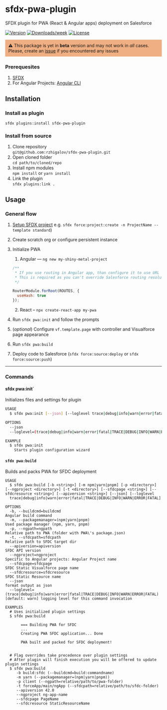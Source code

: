 # sfdx-pwa-plugin

SFDX plugin for PWA (React & Angular apps) deployment on Salesforce

[![Version](https://img.shields.io/npm/v/sfdx-pwa-plugin.svg)](https://npmjs.org/package/sfdx-pwa-plugin)
[![Downloads/week](https://img.shields.io/npm/dw/sfdx-pwa-plugin.svg)](https://npmjs.org/package/sfdx-pwa-plugin)
[![License](https://img.shields.io/npm/l/sfdx-pwa-plugin.svg)](https://github.com/rzhigalov/sfdx-pwa-plugin/blob/master/package.json)

<div style="padding: 10px;background: rgba(227, 98, 9, 0.5);">
  <div>⚠️ This package is yet in <b>beta</b> version and may not work in <i>all</i> cases.</div>
  <div>Please, create an <a href="https://github.com/rzhigalov/sfdx-pwa-plugin/issues/new" target="_blank">issue</a> if you encountered any issues</div>
</div>
<!-- install -->

### Prerequesites

1. [SFDX](https://developer.salesforce.com/tools/sfdxcli)
2. For Angular Projects: [Angular CLI](https://cli.angular.io/)

## Installation

### Install as plugin

`sfdx plugins:install sfdx-pwa-plugin`

### Install from source

1. Clone repository  
   `git@github.com:rzhigalov/sfdx-pwa-plugin.git`
2. Open cloned folder  
   `cd path/to/cloned/repo`
3. Install npm modules  
   `npm install` or `yarn install`
4. Link the plugin  
   `sfdx plugins:link .`

## Usage

### General flow

1. [Setup SFDX project](https://developer.salesforce.com/docs/atlas.en-us.sfdx_dev.meta/sfdx_dev/sfdx_dev_ws_create_new.htm)
   e.g. `sfdx force:project:create -n ProjectName --template standard`)
2. Create scratch org or configure persistent instance
3. Initialize PWA

   1. Angular — `ng new my-shiny-metal-project`

   ```javascript
   /**
    * If you use routing in Angular app, than configure it to use URL fragment strategy
    * This is required as you can't override Salesforce routing resolution
    */

   RouterModule.forRoot(ROUTES, {
     useHash: true
   });
   ```

   2. React – `npx create-react-app my-pwa`

4. Run `sfdx pwa:init` and follow the prompts
5. (_optional_) Configure `vf.template.page` with controller and Visualforce page appearance
6. Run `sfdx pwa:build`
7. Deploy code to Salesforce (`sfdx force:source:deploy` or `sfdx force:source:push`)

---

### Commands

#### sfdx pwa:init`

Initializes files and settings for plugin

```bash
USAGE
  $ sfdx pwa:init [--json] [--loglevel trace|debug|info|warn|error|fatal|TRACE|DEBUG|INFO|WARN|ERROR|FATAL]

OPTIONS
  --json                                                                            format output as json
  --loglevel=(trace|debug|info|warn|error|fatal|TRACE|DEBUG|INFO|WARN|ERROR|FATAL)  [default: warn] logging level for this command invocation

EXAMPLE
  $ sfdx pwa:init
    Starts plugin configuration wizard
```

#### `sfdx pwa:build`

Builds and packs PWA for SFDC deployment

```shell
USAGE
  $ sfdx pwa:build [-b <string>] [-m npm|yarn|pnpm] [-p <directory>] [--ngproject <directory>] [-t <directory>] [--sfdcpage <string>] [--sfdcresource <string>] [--apiversion <string>] [--json] [--loglevel
  trace|debug|info|warn|error|fatal|TRACE|DEBUG|INFO|WARN|ERROR|FATAL]

OPTIONS
  -b, --buildcmd=buildcmd                                                           Angular build command
  -m, --packagemanager=(npm|yarn|pnpm)                                              Used package manager (npm, yarn, pnpm)
  -p, --ngpath=ngpath                                                               Relative path to PWA (folder with PWA\'s package.json)
  -t, --sfdcpath=sfdcpath                                                           Relative path to SFDC target dir
  --apiversion=apiversion                                                           SFDC API version
  --ngproject=ngproject                                                             Specific to Angular projects: Angular Project name
  --sfdcpage=sfdcpage                                                               SFDC Static Visualforce page name
  --sfdcresource=sfdcresource                                                       SFDC Static Resource name
  --json                                                                            format output as json
  --loglevel=(trace|debug|info|warn|error|fatal|TRACE|DEBUG|INFO|WARN|ERROR|FATAL)  [default: warn] logging level for this command invocation

EXAMPLES
  # Uses initialized plugin settings
  $ sfdx pwa:build

       === Building PWA for SFDC
       ...
       Creating PWA SFDC application... Done

       PWA built and packed for SFDC deployment!


  # Flag overrides take precedence over plugin settings
  # After plugin will finish execution you will be offered to update plugin settings
  $ sfdx pwa:build
     -b build:sfdc (--buildcmd=build:commandname)
     -m yarn (--packagemanager=(npm|yarn|pnpm))
     -p client (--ngpath=relative/path/to/pwa-folder)
     -t forceApp/main/ngApp (--sfdcpath=relative/path/to/sfdc-folder)
     --apiversion 42.0
     --ngproject ng-app-name
     --sfdcpage PageName
     --sfdcresource StaticResourceName
```
